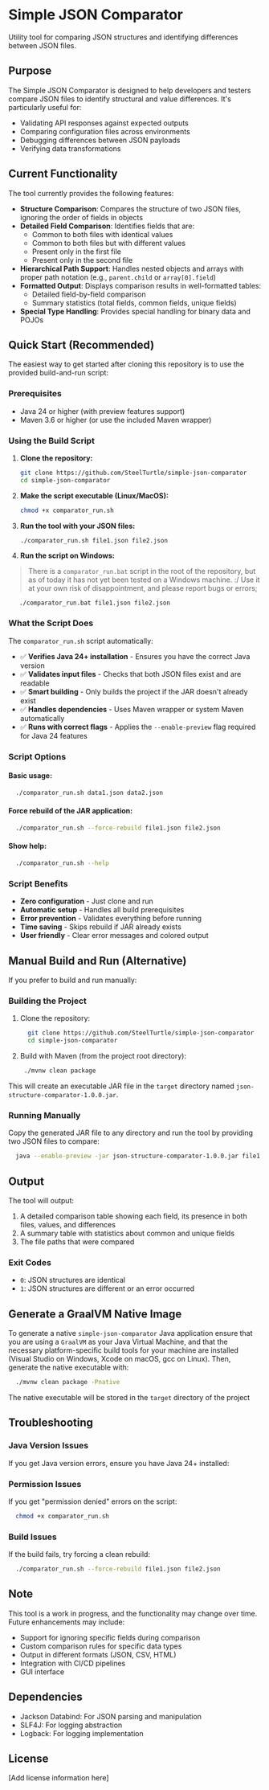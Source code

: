 # Simple JSON Comparator

Utility tool for comparing JSON structures and identifying differences between
JSON files.

## Purpose

The Simple JSON Comparator is designed to help developers and testers compare
JSON files to identify structural and value differences. It's particularly
useful for:

- Validating API responses against expected outputs
- Comparing configuration files across environments
- Debugging differences between JSON payloads
- Verifying data transformations

## Current Functionality

The tool currently provides the following features:

- **Structure Comparison**: Compares the structure of two JSON files, ignoring
  the order of fields in objects
- **Detailed Field Comparison**: Identifies fields that are:
  - Common to both files with identical values
  - Common to both files but with different values
  - Present only in the first file
  - Present only in the second file
- **Hierarchical Path Support**: Handles nested objects and arrays with proper
  path notation (e.g., `parent.child` or `array[0].field`)
- **Formatted Output**: Displays comparison results in well-formatted tables:
  - Detailed field-by-field comparison
  - Summary statistics (total fields, common fields, unique fields)
- **Special Type Handling**: Provides special handling for binary data and POJOs

## Quick Start (Recommended)

The easiest way to get started after cloning this repository is to use the
provided build-and-run script:

### Prerequisites

- Java 24 or higher (with preview features support)
- Maven 3.6 or higher (or use the included Maven wrapper)

### Using the Build Script

1. **Clone the repository:**
   ```bash
   git clone https://github.com/SteelTurtle/simple-json-comparator
   cd simple-json-comparator
   ```

2. **Make the script executable (Linux/MacOS):**
   ```bash
   chmod +x comparator_run.sh
   ```

3. **Run the tool with your JSON files:**
   ```bash
   ./comparator_run.sh file1.json file2.json
   ```
4. **Run the script on Windows:**

> There is a `comparator_run.bat` script in the root of the repository, but
> as of today it has not yet been tested on a Windows machine.
> :/
> Use it at your own risk of disappointment, and please report bugs or errors;

```shell
   ./comparator_run.bat file1.json file2.json
```

### What the Script Does

The `comparator_run.sh` script automatically:

- ✅ **Verifies Java 24+ installation** - Ensures you have the correct Java
  version
- ✅ **Validates input files** - Checks that both JSON files exist and are
  readable
- ✅ **Smart building** - Only builds the project if the JAR doesn't already
  exist
- ✅ **Handles dependencies** - Uses Maven wrapper or system Maven automatically
- ✅ **Runs with correct flags** - Applies the `--enable-preview` flag required
  for Java 24 features

### Script Options

#### Basic usage:

```bash
  ./comparator_run.sh data1.json data2.json
```

#### Force rebuild of the JAR application:

```bash
  ./comparator_run.sh --force-rebuild file1.json file2.json
```

#### Show help:

```bash
  ./comparator_run.sh --help
```

### Script Benefits

- **Zero configuration** - Just clone and run
- **Automatic setup** - Handles all build prerequisites
- **Error prevention** - Validates everything before running
- **Time saving** - Skips rebuild if JAR already exists
- **User friendly** - Clear error messages and colored output

## Manual Build and Run (Alternative)

If you prefer to build and run manually:

### Building the Project

1. Clone the repository:
   ```bash
     git clone https://github.com/SteelTurtle/simple-json-comparator
     cd simple-json-comparator
   ```

2. Build with Maven (from the project root directory):
   ```bash
    ./mvnw clean package
   ```

This will create an executable JAR file in the `target` directory named
`json-structure-comparator-1.0.0.jar`.

### Running Manually

Copy the generated JAR file to any directory and run the tool by providing two
JSON files to compare:

```bash
  java --enable-preview -jar json-structure-comparator-1.0.0.jar file1.json file2.json
```

## Output

The tool will output:

1. A detailed comparison table showing each field, its presence in both files,
   values, and differences
2. A summary table with statistics about common and unique fields
3. The file paths that were compared

### Exit Codes

- `0`: JSON structures are identical
- `1`: JSON structures are different or an error occurred

## Generate a GraalVM Native Image

To generate a native `simple-json-comparator` Java application ensure that you
are using
a `GraalVM` as your Java Virtual Machine, and that the necessary
platform-specific build tools
for your machine are installed (Visual Studio on Windows, Xcode on macOS, gcc
on Linux).
Then, generate the native executable with:

```bash
  ./mvnw clean package -Pnative
```

The native executable will be stored in the `target` directory of the project

## Troubleshooting

### Java Version Issues

If you get Java version errors, ensure you have Java 24+ installed:

### Permission Issues

If you get "permission denied" errors on the script:

```bash
  chmod +x comparator_run.sh
```

### Build Issues

If the build fails, try forcing a clean rebuild:

```bash
  ./comparator_run.sh --force-rebuild file1.json file2.json
```

## Note

This tool is a work in progress, and the functionality may change over time.
Future enhancements may include:

- Support for ignoring specific fields during comparison
- Custom comparison rules for specific data types
- Output in different formats (JSON, CSV, HTML)
- Integration with CI/CD pipelines
- GUI interface

## Dependencies

- Jackson Databind: For JSON parsing and manipulation
- SLF4J: For logging abstraction
- Logback: For logging implementation

## License

[Add license information here]
